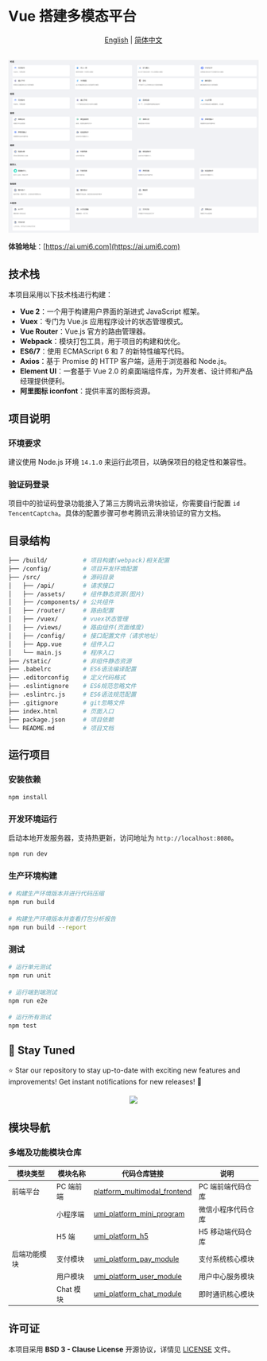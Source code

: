 # Vue 搭建多模态平台

<p align="center">
  <a href="./README.md">English</a> |
  <a href="./README_zh.md">简体中文</a> 
</p>
<div align="center">
  <br>
  <img src="https://github.com/UMIntelligence/platform_multimodal/blob/main/assets/7ccaf2c1-9b72-41ae-9a89-5688c94b7abe.png" alt="platform multimodal">
</div>

**体验地址**：[https://ai.umi6.com](https://ai.umi6.com)

## 技术栈
本项目采用以下技术栈进行构建：
- **Vue 2**：一个用于构建用户界面的渐进式 JavaScript 框架。
- **Vuex**：专门为 Vue.js 应用程序设计的状态管理模式。
- **Vue Router**：Vue.js 官方的路由管理器。
- **Webpack**：模块打包工具，用于项目的构建和优化。
- **ES6/7**：使用 ECMAScript 6 和 7 的新特性编写代码。
- **Axios**：基于 Promise 的 HTTP 客户端，适用于浏览器和 Node.js。
- **Element UI**：一套基于 Vue 2.0 的桌面端组件库，为开发者、设计师和产品经理提供便利。
- **阿里图标 iconfont**：提供丰富的图标资源。

## 项目说明
### 环境要求
建议使用 Node.js 环境 `14.1.0` 来运行此项目，以确保项目的稳定性和兼容性。

### 验证码登录
项目中的验证码登录功能接入了第三方腾讯云滑块验证，你需要自行配置 `id TencentCaptcha`。具体的配置步骤可参考腾讯云滑块验证的官方文档。

## 目录结构
```bash
├── /build/          # 项目构建(webpack)相关配置
├── /config/         # 项目开发环境配置
├── /src/            # 源码目录
│   ├── /api/        # 请求接口
│   ├── /assets/     # 组件静态资源(图片)
│   ├── /components/ # 公共组件
│   ├── /router/     # 路由配置
│   ├── /vuex/       # vuex状态管理
│   ├── /views/      # 路由组件(页面维度)
│   ├── /config/     # 接口配置文件（请求地址）
│   ├── App.vue      # 组件入口
│   └── main.js      # 程序入口
├── /static/         # 非组件静态资源
├── .babelrc         # ES6语法编译配置
├── .editorconfig    # 定义代码格式
├── .eslintignore    # ES6规范忽略文件
├── .eslintrc.js     # ES6语法规范配置
├── .gitignore       # git忽略文件
├── index.html       # 页面入口
├── package.json     # 项目依赖
└── README.md        # 项目文档
```

## 运行项目
### 安装依赖
```bash
npm install
```

### 开发环境运行
启动本地开发服务器，支持热更新，访问地址为 `http://localhost:8080`。
```bash
npm run dev
```

### 生产环境构建
```bash
# 构建生产环境版本并进行代码压缩
npm run build

# 构建生产环境版本并查看打包分析报告
npm run build --report
```

### 测试
```bash
# 运行单元测试
npm run unit

# 运行端到端测试
npm run e2e

# 运行所有测试
npm test
```
## 🎉 Stay Tuned

⭐️ Star our repository to stay up-to-date with exciting new features and improvements! Get instant notifications for new
releases! 🌟

<div align="center" style="margin-top:20px;margin-bottom:20px;">
<img src="https://github.com/UMIntelligence/platform_multimodal_frontend/tree/main/assets/3ed4e296-fbf2-4618-9011-8eca26fe3462.gif" width="1200"/>
</div>


## 模块导航

### 多端及功能模块仓库
| 模块类型       | 模块名称       | 代码仓库链接                          | 说明                  |
|----------------|----------------|---------------------------------------|-----------------------|
| 前端平台       | PC 端前端      | [platform_multimodal_frontend](https://github.com/UMIntelligence/platform_multimodal_frontend)        | PC 端前端代码仓库     |
|                | 小程序端       | [umi_platform_mini_program](https://github.com/ymzn3820/umi_platform_mini_program)    | 微信小程序代码仓库    |
|                | H5 端          | [umi_platform_h5](https://github.com/ymzn3820/umi_platform_h5)                     | H5 移动端代码仓库     |
| 后端功能模块   | 支付模块       | [umi_platform_pay_module](https://github.com/ymzn3820/umi_platform_pay_module)       | 支付系统核心模块      |
|                | 用户模块       | [umi_platform_user_module](https://github.com/ymzn3820/umi_platform_user_module)       | 用户中心服务模块      |
|                | Chat 模块      | [umi_platform_chat_module](https://github.com/ymzn3820/umi_platform_chat_module)      | 即时通讯核心模块      |


## 许可证
本项目采用 **BSD 3 - Clause License** 开源协议，详情见 [LICENSE](LICENSE) 文件。

